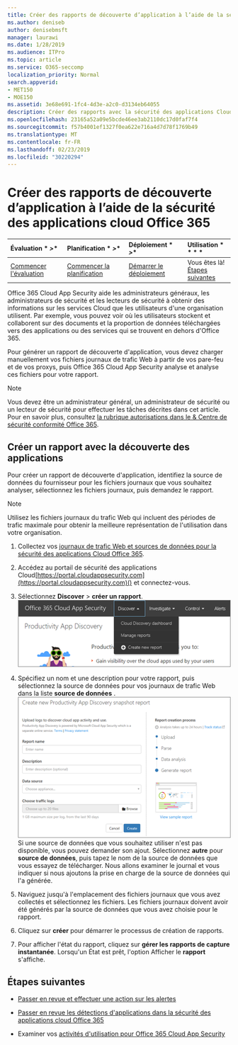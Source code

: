 ```yaml
---
title: Créer des rapports de découverte d’application à l’aide de la sécurité des applications cloud Office 365
ms.author: deniseb
author: denisebmsft
manager: laurawi
ms.date: 1/28/2019
ms.audience: ITPro
ms.topic: article
ms.service: O365-seccomp
localization_priority: Normal
search.appverid:
- MET150
- MOE150
ms.assetid: 3e68e691-1fc4-4d3e-a2c0-d3134eb64055
description: Créer des rapports avec la sécurité des applications Cloud Office 365 qui vous permettent de comprendre comment les personnes de votre organisation utilisent Office 365 et d'autres applications.
ms.openlocfilehash: 23165a52a09e5bcde46ee3ab2110dc17d0faf7f4
ms.sourcegitcommit: f57b4001ef1327f0ea622e716a4d7d78f1769b49
ms.translationtype: MT
ms.contentlocale: fr-FR
ms.lasthandoff: 02/23/2019
ms.locfileid: "30220294"
---
```

# <a name="create-app-discovery-reports-using-office-365-cloud-app-security"></a>Créer des rapports de découverte d’application à l’aide de la sécurité des applications cloud Office 365

|Évaluation * *\>**|Planification * *\>**|Déploiement * *\>**|Utilisation * * * *|
|:-----|:-----|:-----|:-----|
|[Commencer l'évaluation](office-365-cas-overview.md) <br/> |[Commencer la planification](get-ready-for-office-365-cas.md) <br/> |[Démarrer le déploiement](turn-on-office-365-cas.md) <br/> |Vous êtes là!  <br/> [Étapes suivantes](#next-steps) <br/> |
   
Office 365 Cloud App Security aide les administrateurs généraux, les administrateurs de sécurité et les lecteurs de sécurité à obtenir des informations sur les services Cloud que les utilisateurs d'une organisation utilisent. Par exemple, vous pouvez voir où les utilisateurs stockent et collaborent sur des documents et la proportion de données téléchargées vers des applications ou des services qui se trouvent en dehors d'Office 365.
  
Pour générer un rapport de découverte d'application, vous devez charger manuellement vos fichiers journaux de trafic Web à partir de vos pare-feu et de vos proxys, puis Office 365 Cloud App Security analyse et analyse ces fichiers pour votre rapport.
  
> [!NOTE]
> Vous devez être un administrateur général, un administrateur de sécurité ou un lecteur de sécurité pour effectuer les tâches décrites dans cet article. Pour en savoir plus, consultez [la rubrique autorisations dans le &amp; Centre de sécurité conformité Office 365](permissions-in-the-security-and-compliance-center.md). 
  
## <a name="create-a-report-with-app-discovery"></a>Créer un rapport avec la découverte des applications

Pour créer un rapport de découverte d'application, identifiez la source de données du fournisseur pour les fichiers journaux que vous souhaitez analyser, sélectionnez les fichiers journaux, puis demandez le rapport.
  
> [!NOTE]
> Utilisez les fichiers journaux du trafic Web qui incluent des périodes de trafic maximale pour obtenir la meilleure représentation de l'utilisation dans votre organisation. 
  
1. Collectez vos [journaux de trafic Web et sources de données pour la sécurité des applications Cloud Office 365](web-traffic-logs-and-data-sources-for-ocas.md).
    
2. Accédez au portail de sécurité des applications Cloud[https://portal.cloudappsecurity.com](https://portal.cloudappsecurity.com)() et connectez-vous. 
       
3. Sélectionnez **Discover** \> **créer un rapport**. <br>![Dans le portail Office 365 CAS, sélectionnez découvrir](media/73b5299f-94b5-49dd-a00f-154d188eb2c5.png)<br>
  
4. Spécifiez un nom et une description pour votre rapport, puis sélectionnez la source de données pour vos journaux de trafic Web dans la liste **source de données** . <br>![Dans les autorités de certification O365 \> , choisissez découvrir créer un rapport](media/22e660f0-5eb2-49fa-9fea-f88a5809a07b.png)<br>Si une source de données que vous souhaitez utiliser n'est pas disponible, vous pouvez demander son ajout. Sélectionnez **autre** pour **source de données**, puis tapez le nom de la source de données que vous essayez de télécharger. Nous allons examiner le journal et vous indiquer si nous ajoutons la prise en charge de la source de données qui l'a générée. 
  
5. Naviguez jusqu'à l'emplacement des fichiers journaux que vous avez collectés et sélectionnez les fichiers. Les fichiers journaux doivent avoir été générés par la source de données que vous avez choisie pour le rapport.
    
6. Cliquez sur **créer** pour démarrer le processus de création de rapports. 
    
7. Pour afficher l'état du rapport, cliquez sur **gérer les rapports de capture instantanée**. Lorsqu'un État est prêt, l'option Afficher le **rapport** s'affiche. 
    
## <a name="next-steps"></a>Étapes suivantes

- [Passer en revue et effectuer une action sur les alertes](review-office-365-cas-alerts.md)
    
- [Passer en revue les détections d'applications dans la sécurité des applications cloud Office 365](review-app-discovery-findings-in-ocas.md)
    
- Examiner vos [activités d'utilisation pour Office 365 Cloud App Security](utilization-activities-for-ocas.md)
    

